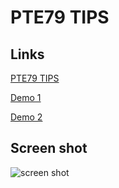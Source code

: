 # PTE79 TIPS

## Links

[PTE79 TIPS](https://pte79.tips)

[Demo 1](https://pte.netlify.app)

[Demo 2](http://pte.surge.sh/)

## Screen shot

![screen shot](https://github.com/nguyenletan/PTE/blob/development/public/screen-shot.png)
